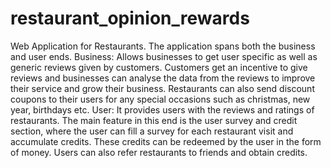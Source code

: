 # restaurant_opinion_rewards
Web Application for Restaurants. The application spans both the business and user ends. Business: Allows businesses to get user specific as well as generic reviews given by customers. Customers get an incentive to give reviews and businesses can analyse the data from the reviews to improve their service and grow their business. Restaurants can also send discount coupons to their users for any special occasions such as christmas, new year, birthdays etc.    User: It provides users with the reviews and ratings of restaurants. The main feature in this end is the user survey and credit section, where the user can fill a survey for each restaurant visit and accumulate credits. These credits can be redeemed by the user in the form of money. Users can also refer restaurants to friends and obtain credits. 

